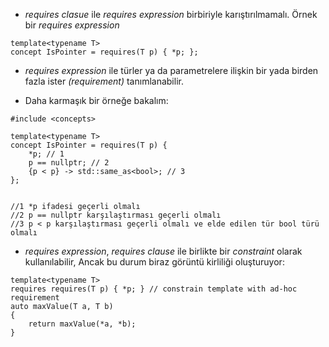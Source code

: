 * _requires clasue_ ile _requires expression_ birbiriyle karıştırılmamalı.
Örnek bir _requires expression_ <br>

```
template<typename T>
concept IsPointer = requires(T p) { *p; };
```
* _requires expression_ ile türler ya da parametrelere ilişkin bir yada birden fazla ister _(requirement)_ tanımlanabilir.

* Daha karmaşık bir örneğe bakalım:

```
#include <concepts>

template<typename T>
concept IsPointer = requires(T p) {
	*p; // 1
	p == nullptr; // 2
	{p < p} -> std::same_as<bool>; // 3
};


//1 *p ifadesi geçerli olmalı
//2 p == nullptr karşılaştırması geçerli olmalı
//3 p < p karşılaştırması geçerli olmalı ve elde edilen tür bool türü olmalı
``` 
* _requires expression_,  _requires clause_ ile birlikte bir _constraint_ olarak kullanılabilir, Ancak bu durum biraz görüntü kirliliği oluşturuyor:

```
template<typename T>
requires requires(T p) { *p; } // constrain template with ad-hoc requirement
auto maxValue(T a, T b)
{
	return maxValue(*a, *b);
}
```
